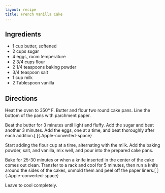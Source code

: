 ```yaml
---
layout: recipe
title: French Vanilla Cake
---
```


## Ingredients

* 1 cup butter, softened
* 2 cups sugar
* 4 eggs, room temperature
* 2 3/4 cups flour
* 2 1/4 teaspoons baking powder
* 3/4 teaspoon salt
* 1 cup milk
* 2 Tablespoon vanilla

## Directions

Heat the oven to 350° F. Butter and flour two round cake pans. Line the
bottom of the pans with parchment paper.

Beat the butter for 3 minutes until light and fluffy. Add the sugar and
beat another 3 minutes. Add the eggs, one at a time, and beat thoroughly
after each addition.[ ]{.Apple-converted-space}

Start adding the flour cup at a time, alternating with the milk. Add the
baking powder, salt, and vanilla, mix well, and pour into the prepared
cake pans.

Bake for 25-30 minutes or when a knife inserted in the center of the
cake comes out clean. Transfer to a rack and cool for 5 minutes, then
run a knife around the sides of the cakes, unmold them and peel off the
paper liners.[ ]{.Apple-converted-space}

Leave to cool completely.
